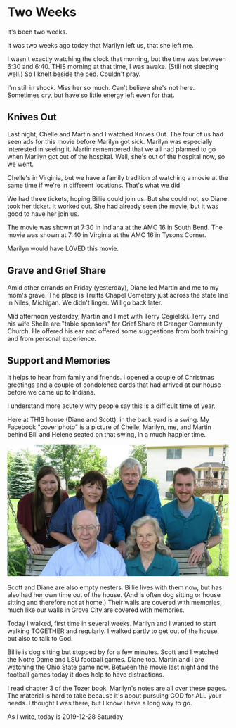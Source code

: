 # Two Weeks

It's been two weeks.

It was two weeks ago today that Marilyn left us, that she left me.

I wasn't exactly watching the clock that morning, but the time was
between 6:30 and 6:40. THIS morning at that time, I was awake.
(Still not sleeping well.) So I knelt beside the bed. Couldn't pray.

I'm still in shock. Miss her so much. Can't believe she's not here.
Sometimes cry, but have so little energy left even for that.

## Knives Out

Last night, Chelle and Martin and I watched Knives Out.
The four of us had seen ads for this movie before Marilyn got sick.
Marilyn was especially interested in seeing it. Martin remembered
that we all had planned to go when Marilyn got out of the hospital.
Well, she's out of the hospital now, so we went.

Chelle's in Virginia, but we have a family tradition
of watching a movie at the same time if we're in different locations.
That's what we did.

We had three tickets, hoping Billie could join us.
But she could not, so Diane took her ticket. It worked out.
She had already seen the movie, but it was good to have her join us.

The movie was shown at 7:30 in Indiana at the AMC 16 in South Bend.
The movie was shown at 7:40 in Virginia at the AMC 16 in Tysons Corner.

Marilyn would have LOVED this movie.

## Grave and Grief Share

Amid other errands on Friday (yesterday), Diane led Martin and me
to my mom's grave. The place is Truitts Chapel Cemetery just across
the state line in Niles, Michigan. We didn't linger. Will go back later.

Mid afternoon yesterday, Martin and I met with Terry Cegielski.
Terry and his wife Sheila are "table sponsors" for Grief Share
at Granger Community Church. He offered his ear and offered
some suggestions from both training and from personal experience.

## Support and Memories

It helps to hear from family and friends. I opened a couple of
Christmas greetings and a couple of condolence cards that had
arrived at our house before we came up to Indiana.

I understand more acutely why people say this is a difficult time of year.

Here at THIS house (Diane and Scott),
in the back yard is a swing. My Facebook "cover photo"
is a picture of Chelle, Marilyn, me, and Martin
behind Bill and Helene seated on that swing,
in a much happier time.

![20140609-fb-cover.jpg](https://github.com/trothr/blog/blob/master/images/2019/20140609-fb-cover.jpg)

Scott and Diane are also empty nesters.
Billie lives with them now, but has also had her own time out of the house.
(And is often dog sitting or house sitting and therefore not at home.)
Their walls are covered with memories, much like our walls in Grove City
are covered with memories.

Today I walked, first time in several weeks.
Marilyn and I wanted to start walking TOGETHER and regularly.
I walked partly to get out of the house, but also to talk to God.

Billie is dog sitting but stopped by for a few minutes.
Scott and I watched the Notre Dame and LSU football games.
Diane too. Martin and I are watching the Ohio State game now.
Between the movie last night and the football games today
it does help to have distractions.

I read chapter 3 of the Tozer book.
Marilyn's notes are all over these pages.
The material is hard to take because it's about pursuing GOD for ALL
your needs. I thought I was there, but I know I have a long way to go.

As I write, today is
2019-12-28 Saturday


